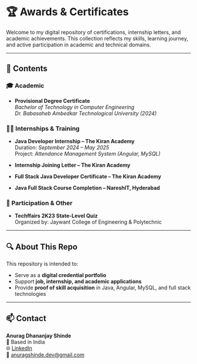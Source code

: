 # 🏆 Awards & Certificates

Welcome to my digital repository of certifications, internship letters, and academic achievements. This collection reflects my skills, learning journey, and active participation in academic and technical domains.

---

## 📂 Contents

### 🎓 Academic
- **Provisional Degree Certificate**  
  *Bachelor of Technology in Computer Engineering*  
  *Dr. Babasaheb Ambedkar Technological University (2024)*

### 🧑‍💻 Internships & Training
- **Java Developer Internship – The Kiran Academy**  
  Duration: *September 2024 – May 2025*  
  Project: *Attendance Management System (Angular, MySQL)*

- **Internship Joining Letter – The Kiran Academy**
- **Full Stack Java Developer Certificate – The Kiran Academy**
- **Java Full Stack Course Completion – NareshIT, Hyderabad**

### 🧠 Participation & Other
- **Techffairs 2K23 State-Level Quiz**  
  Organized by: Jaywant College of Engineering & Polytechnic

---

## 🔍 About This Repo

This repository is intended to:
- Serve as a **digital credential portfolio**
- Support **job, internship, and academic applications**
- Provide **proof of skill acquisition** in Java, Angular, MySQL, and full stack technologies

---

## 📫 Contact

**Anurag Dhananjay Shinde**  
📍 Based in India  
🌐 [LinkedIn](https://www.linkedin.com/in/anurag-shinde)  
📧 anuragshinde.dev@gmail.com  
